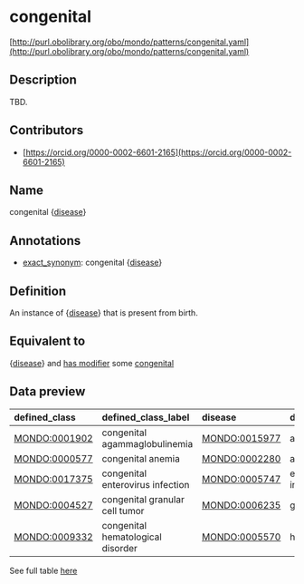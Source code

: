 # congenital 

[http://purl.obolibrary.org/obo/mondo/patterns/congenital.yaml](http://purl.obolibrary.org/obo/mondo/patterns/congenital.yaml)
## Description 

TBD.
## Contributors 
* [https://orcid.org/0000-0002-6601-2165](https://orcid.org/0000-0002-6601-2165) 
## Name 

congenital {[disease](http://purl.obolibrary.org/obo/MONDO_0000001)}

## Annotations 

* [exact_synonym](http://www.geneontology.org/formats/oboInOwl#hasExactSynonym): congenital {[disease](http://purl.obolibrary.org/obo/MONDO_0000001)}

## Definition 

An instance of {[disease](http://purl.obolibrary.org/obo/MONDO_0000001)} that is present from birth.

## Equivalent to 

{[disease](http://purl.obolibrary.org/obo/MONDO_0000001)} and [has modifier](http://purl.obolibrary.org/obo/RO_0002573) some [congenital](http://purl.obolibrary.org/obo/MONDO_0021140)

## Data preview 
| defined_class                                | defined_class_label               | disease                                      | disease_label                  |
|:---------------------------------------------|:----------------------------------|:---------------------------------------------|:-------------------------------|
| [MONDO:0001902](http://purl.obolibrary.org/obo/MONDO_0001902) | congenital agammaglobulinemia     | [MONDO:0015977](http://purl.obolibrary.org/obo/MONDO_0015977) | agammaglobulinemia             |
| [MONDO:0000577](http://purl.obolibrary.org/obo/MONDO_0000577) | congenital anemia                 | [MONDO:0002280](http://purl.obolibrary.org/obo/MONDO_0002280) | anemia (disease)               |
| [MONDO:0017375](http://purl.obolibrary.org/obo/MONDO_0017375) | congenital enterovirus infection  | [MONDO:0005747](http://purl.obolibrary.org/obo/MONDO_0005747) | enterovirus infectious disease |
| [MONDO:0004527](http://purl.obolibrary.org/obo/MONDO_0004527) | congenital granular cell tumor    | [MONDO:0006235](http://purl.obolibrary.org/obo/MONDO_0006235) | granular cell tumor            |
| [MONDO:0009332](http://purl.obolibrary.org/obo/MONDO_0009332) | congenital hematological disorder | [MONDO:0005570](http://purl.obolibrary.org/obo/MONDO_0005570) | hematologic disease            |

See full table [here](https://github.com/monarch-initiative/mondo/blob/master/src/patterns/data/matches/congenital.tsv) 
